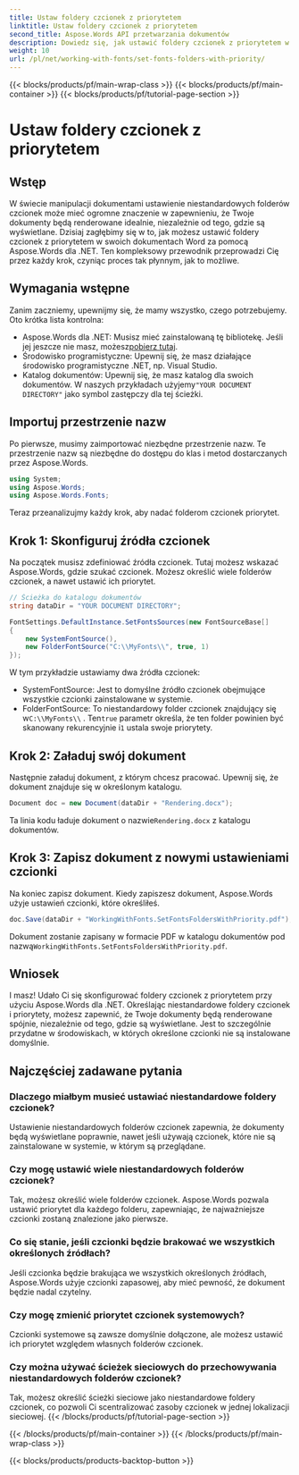 ```yaml
---
title: Ustaw foldery czcionek z priorytetem
linktitle: Ustaw foldery czcionek z priorytetem
second_title: Aspose.Words API przetwarzania dokumentów
description: Dowiedz się, jak ustawić foldery czcionek z priorytetem w dokumentach Worda za pomocą Aspose.Words dla .NET. Nasz przewodnik zapewnia, że Twoje dokumenty będą renderowane idealnie za każdym razem.
weight: 10
url: /pl/net/working-with-fonts/set-fonts-folders-with-priority/
---
```


{{< blocks/products/pf/main-wrap-class >}}
{{< blocks/products/pf/main-container >}}
{{< blocks/products/pf/tutorial-page-section >}}

# Ustaw foldery czcionek z priorytetem

## Wstęp

W świecie manipulacji dokumentami ustawienie niestandardowych folderów czcionek może mieć ogromne znaczenie w zapewnieniu, że Twoje dokumenty będą renderowane idealnie, niezależnie od tego, gdzie są wyświetlane. Dzisiaj zagłębimy się w to, jak możesz ustawić foldery czcionek z priorytetem w swoich dokumentach Word za pomocą Aspose.Words dla .NET. Ten kompleksowy przewodnik przeprowadzi Cię przez każdy krok, czyniąc proces tak płynnym, jak to możliwe.

## Wymagania wstępne

Zanim zaczniemy, upewnijmy się, że mamy wszystko, czego potrzebujemy. Oto krótka lista kontrolna:

-  Aspose.Words dla .NET: Musisz mieć zainstalowaną tę bibliotekę. Jeśli jej jeszcze nie masz, możesz[pobierz tutaj](https://releases.aspose.com/words/net/).
- Środowisko programistyczne: Upewnij się, że masz działające środowisko programistyczne .NET, np. Visual Studio.
-  Katalog dokumentów: Upewnij się, że masz katalog dla swoich dokumentów. W naszych przykładach użyjemy`"YOUR DOCUMENT DIRECTORY"` jako symbol zastępczy dla tej ścieżki.

## Importuj przestrzenie nazw

Po pierwsze, musimy zaimportować niezbędne przestrzenie nazw. Te przestrzenie nazw są niezbędne do dostępu do klas i metod dostarczanych przez Aspose.Words.

```csharp
using System;
using Aspose.Words;
using Aspose.Words.Fonts;
```

Teraz przeanalizujmy każdy krok, aby nadać folderom czcionek priorytet.

## Krok 1: Skonfiguruj źródła czcionek

Na początek musisz zdefiniować źródła czcionek. Tutaj możesz wskazać Aspose.Words, gdzie szukać czcionek. Możesz określić wiele folderów czcionek, a nawet ustawić ich priorytet.

```csharp
// Ścieżka do katalogu dokumentów
string dataDir = "YOUR DOCUMENT DIRECTORY";

FontSettings.DefaultInstance.SetFontsSources(new FontSourceBase[]
{
    new SystemFontSource(), 
    new FolderFontSource("C:\\MyFonts\\", true, 1)
});
```

W tym przykładzie ustawiamy dwa źródła czcionek:
- SystemFontSource: Jest to domyślne źródło czcionek obejmujące wszystkie czcionki zainstalowane w systemie.
-  FolderFontSource: To niestandardowy folder czcionek znajdujący się w`C:\\MyFonts\\` . Ten`true` parametr określa, że ten folder powinien być skanowany rekurencyjnie i`1` ustala swoje priorytety.

## Krok 2: Załaduj swój dokument

Następnie załaduj dokument, z którym chcesz pracować. Upewnij się, że dokument znajduje się w określonym katalogu.

```csharp
Document doc = new Document(dataDir + "Rendering.docx");
```

 Ta linia kodu ładuje dokument o nazwie`Rendering.docx` z katalogu dokumentów.

## Krok 3: Zapisz dokument z nowymi ustawieniami czcionki

Na koniec zapisz dokument. Kiedy zapiszesz dokument, Aspose.Words użyje ustawień czcionki, które określiłeś.

```csharp
doc.Save(dataDir + "WorkingWithFonts.SetFontsFoldersWithPriority.pdf");
```

 Dokument zostanie zapisany w formacie PDF w katalogu dokumentów pod nazwą`WorkingWithFonts.SetFontsFoldersWithPriority.pdf`.

## Wniosek

I masz! Udało Ci się skonfigurować foldery czcionek z priorytetem przy użyciu Aspose.Words dla .NET. Określając niestandardowe foldery czcionek i priorytety, możesz zapewnić, że Twoje dokumenty będą renderowane spójnie, niezależnie od tego, gdzie są wyświetlane. Jest to szczególnie przydatne w środowiskach, w których określone czcionki nie są instalowane domyślnie.

## Najczęściej zadawane pytania

### Dlaczego miałbym musieć ustawiać niestandardowe foldery czcionek?
Ustawienie niestandardowych folderów czcionek zapewnia, że dokumenty będą wyświetlane poprawnie, nawet jeśli używają czcionek, które nie są zainstalowane w systemie, w którym są przeglądane.

### Czy mogę ustawić wiele niestandardowych folderów czcionek?
Tak, możesz określić wiele folderów czcionek. Aspose.Words pozwala ustawić priorytet dla każdego folderu, zapewniając, że najważniejsze czcionki zostaną znalezione jako pierwsze.

### Co się stanie, jeśli czcionki będzie brakować we wszystkich określonych źródłach?
Jeśli czcionka będzie brakująca we wszystkich określonych źródłach, Aspose.Words użyje czcionki zapasowej, aby mieć pewność, że dokument będzie nadal czytelny.

### Czy mogę zmienić priorytet czcionek systemowych?
Czcionki systemowe są zawsze domyślnie dołączone, ale możesz ustawić ich priorytet względem własnych folderów czcionek.

### Czy można używać ścieżek sieciowych do przechowywania niestandardowych folderów czcionek?
Tak, możesz określić ścieżki sieciowe jako niestandardowe foldery czcionek, co pozwoli Ci scentralizować zasoby czcionek w jednej lokalizacji sieciowej.
{{< /blocks/products/pf/tutorial-page-section >}}

{{< /blocks/products/pf/main-container >}}
{{< /blocks/products/pf/main-wrap-class >}}

{{< blocks/products/products-backtop-button >}}
